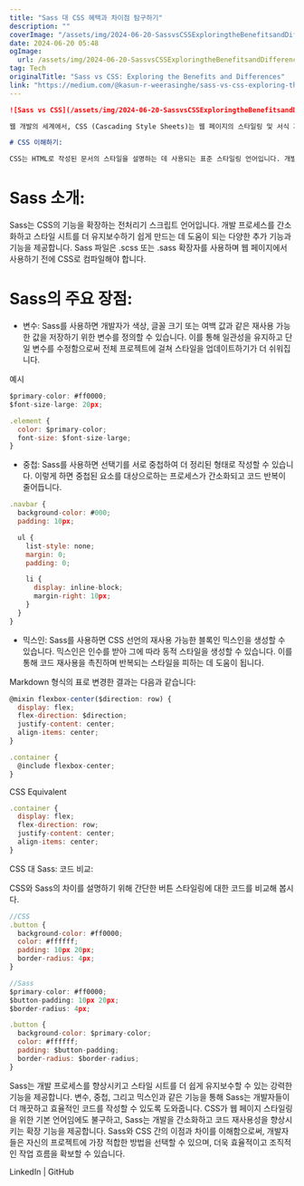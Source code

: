 ```yaml
---
title: "Sass 대 CSS 혜택과 차이점 탐구하기"
description: ""
coverImage: "/assets/img/2024-06-20-SassvsCSSExploringtheBenefitsandDifferences_0.png"
date: 2024-06-20 05:48
ogImage: 
  url: /assets/img/2024-06-20-SassvsCSSExploringtheBenefitsandDifferences_0.png
tag: Tech
originalTitle: "Sass vs CSS: Exploring the Benefits and Differences"
link: "https://medium.com/@kasun-r-weerasinghe/sass-vs-css-exploring-the-benefits-and-differences-ca98ea60f946"
---
```



```markdown
![Sass vs CSS](/assets/img/2024-06-20-SassvsCSSExploringtheBenefitsandDifferences_0.png)

웹 개발의 세계에서, CSS (Cascading Style Sheets)는 웹 페이지의 스타일링 및 서식 지정의 기본이 됩니다. 그러나 Sass (Syntactically Awesome Style Sheets)의 등장은 개발자들에게 스타일시트를 작성하고 관리하는 더 강력하고 효율적인 방법을 제공했습니다. 이 글에서는 Sass와 CSS의 차이를 탐구하고, 그들의 혜택을 살펴보며 그들의 고유한 기능을 보여주기 위한 코드 비교를 제공합니다.

# CSS 이해하기:

CSS는 HTML로 작성된 문서의 스타일을 설명하는 데 사용되는 표준 스타일링 언어입니다. 개발자들은 이를 통해 웹 페이지의 레이아웃, 타이포그래피, 색상 및 기타 시각적 측면을 제어할 수 있습니다. CSS 파일은 선택자, 속성 및 값으로 구성되어 있으며 요소가 어떻게 스타일링되어야 하는지 정의합니다.
```

<div class="content-ad"></div>

# Sass 소개:

Sass는 CSS의 기능을 확장하는 전처리기 스크립트 언어입니다. 개발 프로세스를 간소화하고 스타일 시트를 더 유지보수하기 쉽게 만드는 데 도움이 되는 다양한 추가 기능과 기능을 제공합니다. Sass 파일은 .scss 또는 .sass 확장자를 사용하며 웹 페이지에서 사용하기 전에 CSS로 컴파일해야 합니다.

# Sass의 주요 장점:

- 변수: Sass를 사용하면 개발자가 색상, 글꼴 크기 또는 여백 값과 같은 재사용 가능한 값을 저장하기 위한 변수를 정의할 수 있습니다. 이를 통해 일관성을 유지하고 단일 변수를 수정함으로써 전체 프로젝트에 걸쳐 스타일을 업데이트하기가 더 쉬워집니다.

<div class="content-ad"></div>

예시

```js
$primary-color: #ff0000;
$font-size-large: 20px;

.element {
  color: $primary-color;
  font-size: $font-size-large;
}
```

- 중첩: Sass를 사용하면 선택기를 서로 중첩하여 더 정리된 형태로 작성할 수 있습니다. 이렇게 하면 중첩된 요소를 대상으로하는 프로세스가 간소화되고 코드 반복이 줄어듭니다.

```js
.navbar {
  background-color: #000;
  padding: 10px;

  ul {
    list-style: none;
    margin: 0;
    padding: 0;

    li {
      display: inline-block;
      margin-right: 10px;
    }
  }
}
```

<div class="content-ad"></div>

- 믹스인: Sass를 사용하면 CSS 선언의 재사용 가능한 블록인 믹스인을 생성할 수 있습니다. 믹스인은 인수를 받아 그에 따라 동적 스타일을 생성할 수 있습니다. 이를 통해 코드 재사용을 촉진하며 반복되는 스타일을 피하는 데 도움이 됩니다.

Markdown 형식의 표로 변경한 결과는 다음과 같습니다:

```js
@mixin flexbox-center($direction: row) {
  display: flex;
  flex-direction: $direction;
  justify-content: center;
  align-items: center;
}

.container {
  @include flexbox-center;
}
```

CSS Equivalent

```js
.container {
  display: flex;
  flex-direction: row;
  justify-content: center;
  align-items: center;
}
```

<div class="content-ad"></div>

CSS 대 Sass: 코드 비교:

CSS와 Sass의 차이를 설명하기 위해 간단한 버튼 스타일링에 대한 코드를 비교해 봅시다.

```js
//CSS
.button {
  background-color: #ff0000;
  color: #ffffff;
  padding: 10px 20px;
  border-radius: 4px;
}
```

```js
//Sass
$primary-color: #ff0000;
$button-padding: 10px 20px;
$border-radius: 4px;

.button {
  background-color: $primary-color;
  color: #ffffff;
  padding: $button-padding;
  border-radius: $border-radius;
}
```

<div class="content-ad"></div>

Sass는 개발 프로세스를 향상시키고 스타일 시트를 더 쉽게 유지보수할 수 있는 강력한 기능을 제공합니다. 변수, 중첩, 그리고 믹스인과 같은 기능을 통해 Sass는 개발자들이 더 깨끗하고 효율적인 코드를 작성할 수 있도록 도와줍니다. CSS가 웹 페이지 스타일링을 위한 기본 언어임에도 불구하고, Sass는 개발을 간소화하고 코드 재사용성을 향상시키는 확장 기능을 제공합니다. Sass와 CSS 간의 이점과 차이를 이해함으로써, 개발자들은 자신의 프로젝트에 가장 적합한 방법을 선택할 수 있으며, 더욱 효율적이고 조직적인 작업 흐름을 확보할 수 있습니다.

LinkedIn | GitHub